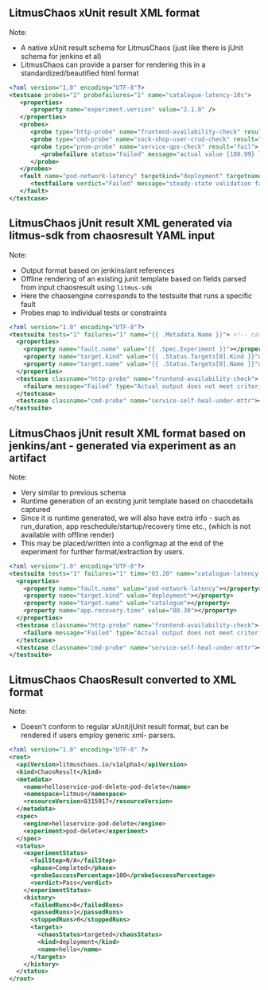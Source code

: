 ## LitmusChaos xUnit result XML format 

Note: 

- A native xUnit result schema for LitmusChaos (just like there is jUnit schema for jenkins et al)
- LitmusChaos can provide a parser for rendering this in a standardized/beautified html format

```xml
<?xml version="1.0" encoding="UTF-8"?>
<testcase probes="2" probefailures="1" name="catalogue-latency-10s">
   <properties>
      <property name="experiment.version" value="2.1.0" />
   </properties>
   <probes>
      <probe type="http-probe" name="frontend-availability-check" result="pass" />
      <probe type="cmd-probe" name="sock-shop-user-crud-check" result="pass" />
      <probe type="prom-probe" name="service-qps-check" result="fail">
         <probefailure status="Failed" message="actual value {180.99} less than {200}" />
      </probe>
   </probes>
   <fault name="pod-network-latency" targetkind="deployment" targetname="catalogue">
      <testfailure verdict="Failed" message="steady-state validation failed" />
   </fault>
</testcase>
```
## LitmusChaos jUnit result XML generated via litmus-sdk from chaosresult YAML input 

Note: 

- Output format based on jenkins/ant references 
- Offline rendering of an existing junit template based on fields parsed from input chaosresult using `litmus-sdk`
- Here the chaosengine corresponds to the testsuite that runs a specific fault 
- Probes map to individual tests or constraints 

```xml
<?xml version="1.0" encoding="UTF-8"?>
<testsuite tests="1" failures="1" name="{{ .Metadata.Name }}"> <!-- catalogue-latency-10s -->
  <properties>
    <property name="fault.name" value="{{ .Spec.Experiment }}"></property> <!-- pod-network-latency --> 
    <property name="target.kind" value="{{ .Status.Targets[0].Kind }}"></property> <!-- deployment -->
    <property name="target.name" value="{{ .Status.Targets[0].Name }}"></property> <!-- catalogue -->
  </properties>
  <testcase classname="http-probe" name="frontend-availability-check">
    <failure message="Failed" type="Actual output does not meet criteria - 200 OK"></failure>
  </testcase>
  <testcase classname="cmd-probe" name="service-self-heal-under-mttr"></testcase>
</testsuite>
```								     

## LitmusChaos jUnit result XML format based on jenkins/ant - generated via experiment as an artifact

Note: 

- Very similar to previous schema
- Runtime generation of an existing junit template based on chaosdetails captured
- Since it is runtime generated, we will also have extra info - such as run_duration, app reschedule/startup/recovery time etc., (which is not available with offline render)
- This may be placed/written into a configmap at the end of the experiment for further format/extraction by users.

```xml
<?xml version="1.0" encoding="UTF-8"?>
<testsuite tests="1" failures="1" time="03.20" name="catalogue-latency-10s"> 
  <properties>
    <property name="fault.name" value="pod-network-latency"></property> 
    <property name="target.kind" value="deployment"></property> 
    <property name="target.name" value="catalogue"></property>
    <property name="app.recovery.time" value="00.30"></property>
  </properties>
  <testcase classname="http-probe" name="frontend-availability-check">
    <failure message="Failed" type="Actual output does not meet criteria - 200 OK"></failure>
  </testcase>
  <testcase classname="cmd-probe" name="service-self-heal-under-mttr"></testcase>
</testsuite>
```

## LitmusChaos ChaosResult converted to XML format 

Note: 

- Doesn't conform to regular xUnit/jUnit result format, but can be rendered if users employ generic xml-<format> parsers. 

```xml
<?xml version="1.0" encoding="UTF-8" ?>
<root>
  <apiVersion>litmuschaos.io/v1alpha1</apiVersion>
  <kind>ChaosResult</kind>
  <metadata>
    <name>helloservice-pod-delete-pod-delete</name>
    <namespace>litmus</namespace>
    <resourceVersion>8315917</resourceVersion>
  </metadata>
  <spec>
    <engine>helloservice-pod-delete</engine>
    <experiment>pod-delete</experiment>
  </spec>
  <status>
    <experimentStatus>
      <failStep>N/A</failStep>
      <phase>Completed</phase>
      <probeSuccessPercentage>100</probeSuccessPercentage>
      <verdict>Pass</verdict>
    </experimentStatus>
    <history>
      <failedRuns>0</failedRuns>
      <passedRuns>1</passedRuns>
      <stoppedRuns>0</stoppedRuns>
      <targets>
        <chaosStatus>targeted</chaosStatus>
        <kind>deployment</kind>
        <name>hello</name>
      </targets>
    </history>
  </status>
</root>
```
